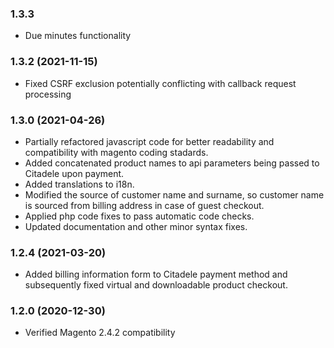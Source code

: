 ### 1.3.3
* Due minutes functionality


### 1.3.2 (2021-11-15)
 
* Fixed CSRF exclusion potentially conflicting with callback request processing 

### 1.3.0 (2021-04-26)

* Partially refactored javascript code for better readability and compatibility with magento coding stadards.
* Added concatenated product names to api parameters being passed to Citadele upon payment.
* Added translations to i18n.
* Modified the source of customer name and surname, so customer name is sourced from billing address in case of guest checkout.
* Applied php code fixes to pass automatic code checks.
* Updated documentation and other minor syntax fixes.

### 1.2.4 (2021-03-20)

* Added billing information form to Citadele payment method and subsequently fixed virtual and downloadable product checkout.

### 1.2.0 (2020-12-30)

* Verified Magento 2.4.2 compatibility
